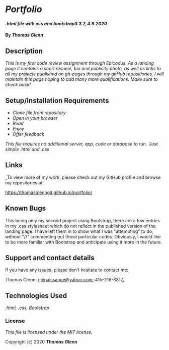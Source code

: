 # _Portfolio_

#### _.html file with css and bootstrap3.3.7, 4.9.2020_

#### By _**Thomas Glenn**_

## Description

_This is my first code review assignment through Epicodus. As a landing page it contains a short résumé, bio and publicity photo, as well as links to all my projects published on gh-pages through my gitHub repositiories. I will maintain this page hoping to add many more qualifications. Make sure to check back!_

## Setup/Installation Requirements

* _Clone file from repository_
* _Open in your browser_
* _Read_
* _Enjoy_
* _Offer feedback_

_This file requires no additional server, app, code or database to run. 'Just simple .html and .css_

## Links

_To view more of my work, please check out my GitHub profile and browse my repositories at:

https://thomasglenngit.github.io/portfolio/

## Known Bugs

This being only my second project using Bootstrap, there are a few entries in my .css stylesheet which do not reflect in the published version of the landing page. I have left them in to show what I was "attempting" to do, without "//" commenting out those particular codes. Obviously, I would like to be more familiar with Bootstrap and anticipate using it more in the future.

## Support and contact details

If you have any issues, please don't hesitate to contact me:

Thomas Glenn: glenaissance@yahoo.com; 415-216-3317_

## Technologies Used

_.html, .css, Bootstrap_

### License

*This file is licensed under the MIT license.*

Copyright (c) 2020 **_Thomas Glenn_**